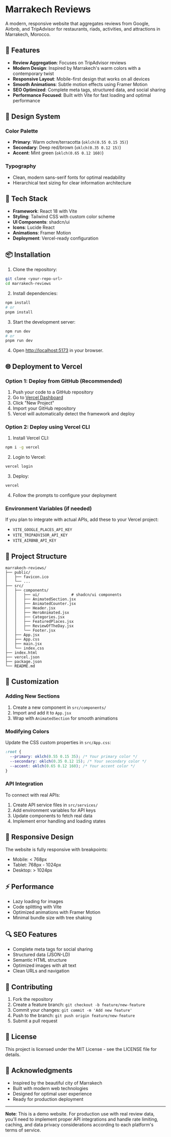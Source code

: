 # Marrakech Reviews

A modern, responsive website that aggregates reviews from Google, Airbnb, and TripAdvisor for restaurants, riads, activities, and attractions in Marrakech, Morocco.

## 🌟 Features

- **Review Aggregation**: Focuses on TripAdvisor reviews
- **Modern Design**: Inspired by Marrakech's warm colors with a contemporary twist
- **Responsive Layout**: Mobile-first design that works on all devices
- **Smooth Animations**: Subtle motion effects using Framer Motion
- **SEO Optimized**: Complete meta tags, structured data, and social sharing
- **Performance Focused**: Built with Vite for fast loading and optimal performance

## 🎨 Design System

### Color Palette
- **Primary**: Warm ochre/terracotta (`oklch(0.55 0.15 35)`)
- **Secondary**: Deep red/brown (`oklch(0.35 0.12 15)`)
- **Accent**: Mint green (`oklch(0.65 0.12 160)`)

### Typography
- Clean, modern sans-serif fonts for optimal readability
- Hierarchical text sizing for clear information architecture

## 🚀 Tech Stack

- **Framework**: React 18 with Vite
- **Styling**: Tailwind CSS with custom color scheme
- **UI Components**: shadcn/ui
- **Icons**: Lucide React
- **Animations**: Framer Motion
- **Deployment**: Vercel-ready configuration

## 📦 Installation

1. Clone the repository:
```bash
git clone <your-repo-url>
cd marrakech-reviews
```

2. Install dependencies:
```bash
npm install
# or
pnpm install
```

3. Start the development server:
```bash
npm run dev
# or
pnpm run dev
```

4. Open [http://localhost:5173](http://localhost:5173) in your browser.

## 🌐 Deployment to Vercel

### Option 1: Deploy from GitHub (Recommended)

1. Push your code to a GitHub repository
2. Go to [Vercel Dashboard](https://vercel.com/dashboard)
3. Click "New Project"
4. Import your GitHub repository
5. Vercel will automatically detect the framework and deploy

### Option 2: Deploy using Vercel CLI

1. Install Vercel CLI:
```bash
npm i -g vercel
```

2. Login to Vercel:
```bash
vercel login
```

3. Deploy:
```bash
vercel
```

4. Follow the prompts to configure your deployment

### Environment Variables (if needed)
If you plan to integrate with actual APIs, add these to your Vercel project:
- `VITE_GOOGLE_PLACES_API_KEY`
- `VITE_TRIPADVISOR_API_KEY`
- `VITE_AIRBNB_API_KEY`

## 📁 Project Structure

```
marrakech-reviews/
├── public/
│   ├── favicon.ico
│   └── ...
├── src/
│   ├── components/
│   │   ├── ui/              # shadcn/ui components
│   │   ├── AnimatedSection.jsx
│   │   ├── AnimatedCounter.jsx
│   │   ├── Header.jsx
│   │   ├── HeroAnimated.jsx
│   │   ├── Categories.jsx
│   │   ├── FeaturedPlaces.jsx
│   │   ├── ReviewOfTheDay.jsx
│   │   └── Footer.jsx
│   ├── App.jsx
│   ├── App.css
│   ├── main.jsx
│   └── index.css
├── index.html
├── vercel.json
├── package.json
└── README.md
```

## 🔧 Customization

### Adding New Sections
1. Create a new component in `src/components/`
2. Import and add it to `App.jsx`
3. Wrap with `AnimatedSection` for smooth animations

### Modifying Colors
Update the CSS custom properties in `src/App.css`:
```css
:root {
  --primary: oklch(0.55 0.15 35); /* Your primary color */
  --secondary: oklch(0.35 0.12 15); /* Your secondary color */
  --accent: oklch(0.65 0.12 160); /* Your accent color */
}
```

### API Integration
To connect with real APIs:
1. Create API service files in `src/services/`
2. Add environment variables for API keys
3. Update components to fetch real data
4. Implement error handling and loading states

## 📱 Responsive Design

The website is fully responsive with breakpoints:
- Mobile: < 768px
- Tablet: 768px - 1024px
- Desktop: > 1024px

## ⚡ Performance

- Lazy loading for images
- Code splitting with Vite
- Optimized animations with Framer Motion
- Minimal bundle size with tree shaking

## 🔍 SEO Features

- Complete meta tags for social sharing
- Structured data (JSON-LD)
- Semantic HTML structure
- Optimized images with alt text
- Clean URLs and navigation

## 🤝 Contributing

1. Fork the repository
2. Create a feature branch: `git checkout -b feature/new-feature`
3. Commit your changes: `git commit -m 'Add new feature'`
4. Push to the branch: `git push origin feature/new-feature`
5. Submit a pull request

## 📄 License

This project is licensed under the MIT License - see the LICENSE file for details.

## 🙏 Acknowledgments

- Inspired by the beautiful city of Marrakech
- Built with modern web technologies
- Designed for optimal user experience
- Ready for production deployment

---

**Note**: This is a demo website. For production use with real review data, you'll need to implement proper API integrations and handle rate limiting, caching, and data privacy considerations according to each platform's terms of service.

